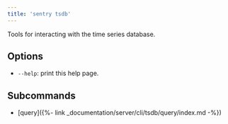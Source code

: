 ```yaml
---
title: 'sentry tsdb'
---
```


Tools for interacting with the time series database.

## Options

-   `--help`: print this help page.

## Subcommands

-   [query]({%- link _documentation/server/cli/tsdb/query/index.md -%})
